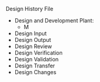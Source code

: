 ﻿Design History File
* Design and Development Plant:
   * M
* Design Input
* Design Output
* Design Review
* Design Verification
* Design Validation
* Design Transfer
* Design Changes